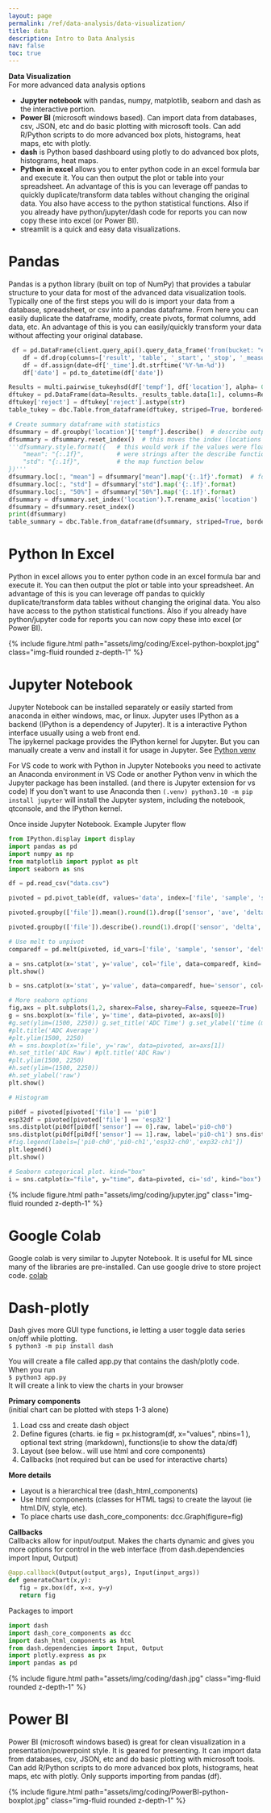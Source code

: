 ```yaml
---
layout: page
permalink: /ref/data-analysis/data-visualization/
title: data
description: Intro to Data Analysis
nav: false
toc: true
---
```


**Data Visualization**  
For more advanced data analysis options
* **Jupyter notebook** with pandas, numpy, matplotlib, seaborn and dash as the interactive portion. 
* **Power BI** (microsoft windows based). Can import data from databases, csv, JSON, etc and do basic plotting with microsoft tools. Can add R/Python scripts to do more advanced box plots, histograms, heat maps, etc with plotly.   
* **dash** is Python based dashboard using plotly to do advanced box plots, histograms, heat maps.
* **Python in excel** allows you to enter python code in an excel formula bar and execute it. You can then output the plot or table into your spreadsheet. An advantage of this is you can leverage off pandas to quickly duplicate/transform data tables without changing the original data. You also have access to the python statistical functions. Also if you already have python/jupyter/dash code for reports you can now copy these into excel (or Power BI).   
* streamlit is a quick and easy data visualizations.

# Pandas    
Pandas is a python library (built on top of NumPy) that provides a tabular structure to your data for most of the advanced data visualization tools. Typically one of the first steps you will do is import your data from a database, spreadsheet, or csv into a pandas dataframe. From here you can easily duplicate the dataframe, modify, create pivots, format columns, add data, etc. An advantage of this is you can easily/quickly transform your data without affecting your original database.  

```python
 df = pd.DataFrame(client.query_api().query_data_frame('from(bucket: "esp2nred") |> range(start: -5d) |> pivot(rowKey:["_time"], columnKey: ["_field"], valueColumn: "_value")'))
    df = df.drop(columns=['result', 'table', '_start', '_stop', '_measurement', 'device'])
    df = df.assign(date=df['_time'].dt.strftime('%Y-%m-%d'))
    df['date'] = pd.to_datetime(df['date'])
```  
```python
Results = multi.pairwise_tukeyhsd(df['tempf'], df['location'], alpha= 0.05)  # Use multi pairwise tukey HSD
dftukey = pd.DataFrame(data=Results._results_table.data[1:], columns=Results._results_table.data[0])
dftukey['reject'] = dftukey['reject'].astype(str)
table_tukey = dbc.Table.from_dataframe(dftukey, striped=True, bordered=True, hover=True) # use bootstrap formatting on table
```

```python
# Create summary dataframe with statistics
dfsummary = df.groupby('location')['tempf'].describe()  # describe outputs a dataframe
dfsummary = dfsummary.reset_index()  # this moves the index (locations 1,2,3,4) into a regular column so they show up in the dash table
'''dfsummary.style.format({   # this would work if the values were floats. However they
    "mean": "{:.1f}",         # were strings after the describe functions so had to use
    "std": "{:.1f}",          # the map function below
})'''
dfsummary.loc[:, "mean"] = dfsummary["mean"].map('{:.1f}'.format)  # format as float. see comment above
dfsummary.loc[:, "std"] = dfsummary["std"].map('{:.1f}'.format)
dfsummary.loc[:, "50%"] = dfsummary["50%"].map('{:.1f}'.format)
dfsummary = dfsummary.set_index('location').T.rename_axis('location')
dfsummary = dfsummary.reset_index()
print(dfsummary)
table_summary = dbc.Table.from_dataframe(dfsummary, striped=True, bordered=True, hover=True) # use bootstrap formatting on table
```  

# Python In Excel  
Python in excel allows you to enter python code in an excel formula bar and execute it. You can then output the plot or table into your spreadsheet. An advantage of this is you can leverage off pandas to quickly duplicate/transform data tables without changing the original data. You also have access to the python statistical functions. Also if you already have python/jupyter code for reports you can now copy these into excel (or Power BI).  
<div class="row">
    <div class="col-md mt-3 mt-md-0">
        {% include figure.html path="assets/img/coding/Excel-python-boxplot.jpg" class="img-fluid rounded z-depth-1" %}
    </div>
</div>  

# Jupyter Notebook
Jupyter Notebook can be installed separately or easily started from anaconda in either windows, mac, or linux. 
Jupyter uses IPython as a backend (IPython is a dependency of Jupyter). It is a interactive Python interface usually using a web front end.  
The ipykernel package provides the IPython kernel for Jupyter. But you can manually create a venv and install it for usage in Jupyter. See [Python venv](../../../ref/coding/python/#Python-venv)  

For VS code to work with Python in Jupyter Notebooks you need to activate an Anaconda environment in VS Code or another Python venv in which the Jupyter package has been installed. (and there is Jupyter extension for vs code)  If you don't want to use Anaconda then ```(.venv) python3.10 -m pip install jupyter``` will install the Jupyter system, including the notebook, qtconsole, and the IPython kernel.  

Once inside Jupyter Notebook. Example Jupyter flow
```python
from IPython.display import display 
import pandas as pd
import numpy as np
from matplotlib import pyplot as plt
import seaborn as sns

df = pd.read_csv("data.csv")

pivoted = pd.pivot_table(df, values='data', index=['file', 'sample', 'sensor'], columns = ['type']).reset_index()

pivoted.groupby(['file']).mean().round(1).drop(['sensor', 'ave', 'delta', 'raw'], axis=1)

pivoted.groupby(['file']).describe().round(1).drop(['sensor', 'delta', 'raw', 'ave'], axis=1)

# Use melt to unpivot
comparedf = pd.melt(pivoted, id_vars=['file', 'sample', 'sensor', 'delta', 'time'], var_name='stat')

a = sns.catplot(x='stat', y='value', col='file', data=comparedf, kind='box', ci='sd')
plt.show()

b = sns.catplot(x='stat', y='value', data=comparedf, hue='sensor', col='file', kind='strip')

# More seaborn options
fig,axs = plt.subplots(1,2, sharex=False, sharey=False, squeeze=True)
g = sns.boxplot(x='file', y='time', data=pivoted, ax=axs[0])
#g.set(ylim=(1500, 2250)) g.set_title('ADC Time') g.set_ylabel('time (ms)')
#plt.title('ADC Average')
#plt.ylim(1500, 2250)
#h = sns.boxplot(x='file', y='raw', data=pivoted, ax=axs[1])
#h.set_title('ADC Raw') #plt.title('ADC Raw')
#plt.ylim(1500, 2250)
#h.set(ylim=(1500, 2250))
#h.set_ylabel('raw')
plt.show()

# Histogram

pi0df = pivoted[pivoted['file'] == 'pi0']
esp32df = pivoted[pivoted['file'] == 'esp32']
sns.distplot(pi0df[pi0df['sensor'] == 0].raw, label='pi0-ch0')
sns.distplot(pi0df[pi0df['sensor'] == 1].raw, label='pi0-ch1') sns.distplot(esp32df[esp32df['sensor'] == 0].raw, label='esp32-ch0') sns.distplot(esp32df[esp32df['sensor'] == 1].raw, label='esp32-ch1')
#fig.legend(labels=['pi0-ch0','pi0-ch1','esp32-ch0','exp32-ch1'])
plt.legend()
plt.show()

​# Seaborn categorical plot. kind="box"
i = sns.catplot(x="file", y="time", data=pivoted, ci='sd', kind="box")
```
<div class="row">
    <div class="col-md mt-3 mt-md-0">
        {% include figure.html path="assets/img/coding/jupyter.jpg" class="img-fluid rounded z-depth-1" %}
    </div>
</div>  

# Google Colab  
Google colab is very similar to Jupyter Notebook. It is useful for ML since many of the libraries are pre-installed. Can use google drive to store project code. [colab](https://colab.research.google.com/)  

# Dash-plotly  
Dash gives more GUI type functions, ie letting a user toggle data series on/off while plotting.  
```$ python3 -m pip install dash```  

You will create a file called app.py that contains the dash/plotly code.  
When you run  
```$ python3 app.py```  
It will create a link to view the charts in your browser  

**Primary components**  
(initial chart can be plotted with steps 1-3 alone)  
1. Load css and create dash object
2. Define figures (charts. ie fig = px.histogram(df, x="values", nbins=1 ), optional text string (markdown), functions(ie to show the data/df)
3. Layout (see below.. will use html and core components)
4. Callbacks (not required but can be used for interactive charts)

**More details**  
* Layout is a hierarchical tree (dash_html_components)
* Use html components (classes for HTML tags) to create the layout (ie html.DIV, style, etc). 
* To place charts use dash_core_components:  dcc.Graph(figure=fig)

**Callbacks**  
Callbacks allow for input/output. Makes the charts dynamic and gives you more options for control in the web interface (from dash.dependencies import Input, Output)
```python
@app.callback(Output(output_args), Input(input_args))
def generateChart(x,y):
   fig = px.box(df, x=x, y=y)
   return fig
```

Packages to import  
```python
import dash
import dash_core_components as dcc
import dash_html_components as html
from dash.dependencies import Input, Output
import plotly.express as px
import pandas as pd
```
<div class="row">
    <div class="col-md mt-3 mt-md-0">
        {% include figure.html path="assets/img/coding/dash.jpg" class="img-fluid rounded z-depth-1" %}
    </div>
</div>  

# Power BI  
Power BI (microsoft windows based) is great for clean visualization in a presentation/powerpoint style. It is geared for presenting. It can import data from databases, csv, JSON, etc and do basic plotting with microsoft tools. Can add R/Python scripts to do more advanced box plots, histograms, heat maps, etc with plotly. Only supports importing from pandas (df).  
<div class="row">
    <div class="col-md mt-3 mt-md-0">
        {% include figure.html path="assets/img/coding/PowerBI-python-boxplot.jpg" class="img-fluid rounded z-depth-1" %}
    </div>
</div>   
